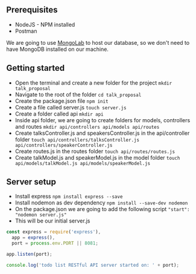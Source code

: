 ## Prerequisites

- NodeJS - NPM installed
- Postman

We are going to use [MongoLab](https://mlab.com) to host our database, so we don't need to have MongoDB installed on our machine.

## Getting started

- Open the terminal and create a new folder for the project ```mkdir talk_proposal```
- Navigate to the root of the folder ```cd talk_proposal```
- Create the package.json file ```npm init```
- Create a file called server.js ```touch server.js```
- Create a folder called api ```mkdir api```
- Inside api folder, we are going to create folders for models, controllers and routes ```mkdir api/controllers api/models api/routes```
- Create talksController.js and speakersController.js in the api/controller folder ```touch api/controllers/talksController.js api/controllers/speakerController.js```
- Create routes.js in the routes folder ```touch api/routes/routes.js```
- Create talkModel.js and speakerModel.js in the model folder ```touch api/models/talkModel.js api/models/speakerModel.js```

## Server setup

- Install express ```npm install express --save```
- Install nodemon as dev dependency  ```npm install --save-dev nodemon```
- On the package.json we are going to add the following script ```"start": "nodemon server.js"```
- This will be our initial server.js
```js
const express = require('express'),
  app = express(),
  port = process.env.PORT || 8081;

app.listen(port);

console.log('todo list RESTful API server started on: ' + port);
```